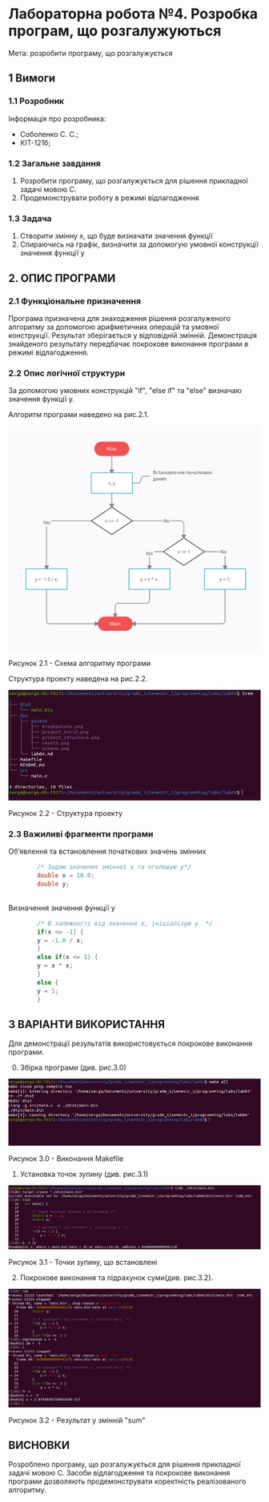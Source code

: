 # Лабораторна робота №4. Розробка програм, що розгалужуються
Мета:  розробити програму, що розгалужується

## 1 Вимоги

### 1.1 Розробник
Інформація про розробника: 
- Соболенко С. С.;
- КІТ-121б;

### 1.2 Загальне завдання
1) Розробити програму, що розгалужується для рішення прикладної задачі мовою С.
2) Продемонструвати роботу в режимі відлагодження

### 1.3 Задача
1. Створити змінну х, що буде визначати значення функції
2. Спираючись на графік, визначити за допомогую умовної конструкції значення функції у

## 2. ОПИС ПРОГРАМИ

### 2.1 Функціональне призначення
Програма призначена для знаходження рішення розгалуженого алгоритму за допомогою арифметичних операцій та умовної конструкції. Результат зберігається у відповідній змінній. Демонстрація знайденого результату передбачає покрокове виконання програми в режимі відлагодження.

### 2.2 Опис логічної структури
За допомогою умовних конструкцій "if", "else if" та "else" визначаю значення функції у.

Алгоритм програми наведено на рис.2.1.

![](assets/scheme.png)

Рисунок 2.1 - Схема алгоритму програми

Структура проекту наведена на рис.2.2.

![](assets/project_structure.png)

Рисунок 2.2 - Структура проекту

### 2.3 Важиливі фрагменти програми

Обʼявлення та встановлення початкових значень змінних
```c
	    /* Задаю значения змінної х та оголошую у*/
	    double x = 10.0;
	    double y;
	
```

Визначення значення функції y

```c
	    /* В залежності від значення х, ініціалізую у  */
	    if(x <= -1) { 
		y = -1.0 / x;
	    }
	    else if(x <= 1) {
		y = x * x;
	    }
	    else {
		y = 1;
	    }
```

##  3 ВАРІАНТИ ВИКОРИСТАННЯ
Для демонстрації результатів використовується покрокове виконання програми.

0) Збірка програми (див. рис.3.0)

![](assets/project_build.png)

Рисунок 3.0 - Виконання Makefile

1) Установка точок зупину (див. рис.3.1)

![](assets/breakpoints.png)

Рисунок 3.1 - Точки зупину, що встановлені

2) Покрокове виконання та підрахунок суми(див. рис.3.2).

![](assets/result.png)

Рисунок 3.2 - Результат у змінній "sum" 

##  ВИСНОВКИ
Розроблено програму, що розгалужується для рішення прикладної задачі мовою С. Засоби відлагодження та покрокове виконання програми дозволяють продемонструвати коректність реалізованого алгоритму.
